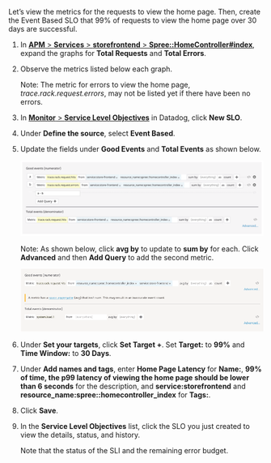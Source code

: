 Let’s view the metrics for the requests to view the home page. Then, create the Event Based SLO that 99% of requests to view the home page over 30 days are successful.

1. In <a href="https://app.datadoghq.com/apm/resource/storefrontend/rack.request/69d105fa043dba7f" target="_datadog">**APM** > **Services** > **storefrontend** > **Spree::HomeController#index**</a>, expand the graphs for **Total Requests** and **Total Errors**. 

2. Observe the metrics listed below each graph. <p> Note: The metric for errors to view the home page, *trace.rack.request.errors*,  may not be listed yet if there have been no errors.

3. In <a href="https://app.datadoghq.com/slo" target="_datadog">**Monitor** > **Service Level Objectives**</a> in Datadog, click **New SLO**.

4. Under **Define the source**, select **Event Based**.

5. Update the fields under **Good Events** and **Total Events** as shown below. <p> ![Events List](actionslos/assets/ebslo-homepage.png) <p> Note: As shown below, click **avg by** to update to **sum by** for each. Click **Advanced** and then **Add Query** to add the second metric. <p> ![Events Selection](actionslos/assets/ebslo-goodevents.gif)

6. Under **Set your targets**, click **Set Target +**. Set **Target:** to **99%** and **Time Window:** to **30 Days**.

7. Under **Add names and tags**, enter **Home Page Latency** for **Name:**, **99% of time, the p99 latency of viewing the home page should be lower than 6 seconds** for the description, and  **service:storefrontend** and **resource_name:spree::homecontroller_index** for **Tags:**.

8. Click **Save**.

9. In the **Service Level Objectives** list, click the SLO you just created to view the details, status, and history. <p> Note that the status of the SLI and the remaining error budget.